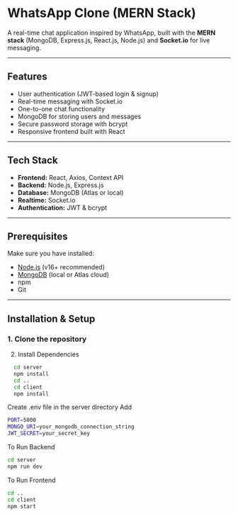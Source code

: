 # WhatsApp Clone (MERN Stack)

A real-time chat application inspired by WhatsApp, built with the **MERN stack** (MongoDB, Express.js, React.js, Node.js) and **Socket.io** for live messaging.  

---

## Features

- User authentication (JWT-based login & signup)  
- Real-time messaging with Socket.io  
- One-to-one chat functionality  
- MongoDB for storing users and messages  
- Secure password storage with bcrypt  
- Responsive frontend built with React  

---

## Tech Stack

- **Frontend:** React, Axios, Context API  
- **Backend:** Node.js, Express.js  
- **Database:** MongoDB (Atlas or local)  
- **Realtime:** Socket.io  
- **Authentication:** JWT & bcrypt  

---

##  Prerequisites

Make sure you have installed:

- [Node.js](https://nodejs.org/) (v16+ recommended)  
- [MongoDB](https://www.mongodb.com/) (local or Atlas cloud)  
- npm   
- Git  

---

## Installation & Setup

### 1. Clone the repository
2. Install Dependencies

```bash
  cd server
  npm install
  cd ..
  cd client
  npm install
```

Create .env file in the server directory
Add 
```bash  
PORT=5000
MONGO_URI=your_mongodb_connection_string
JWT_SECRET=your_secret_key
```
To Run Backend 
```bash
cd server
npm run dev
```
To Run Frontend
```bash
cd ..
cd client
npm start 
```













